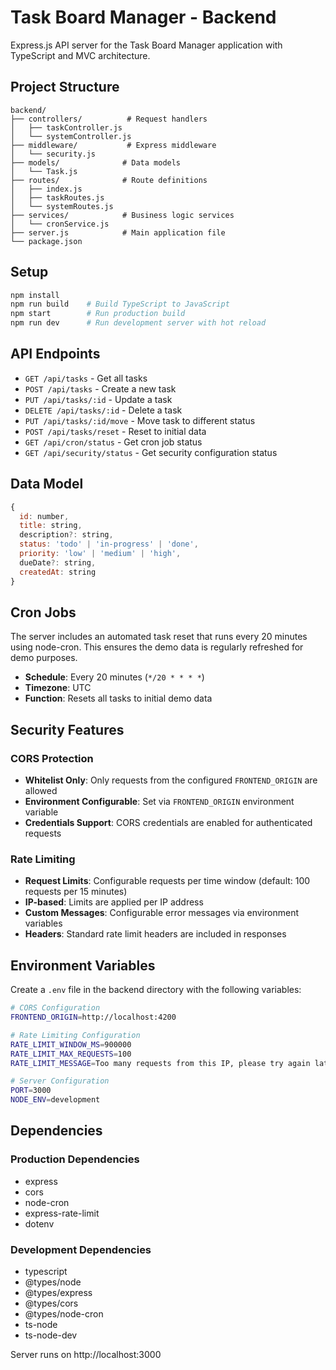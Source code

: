 # Task Board Manager - Backend

Express.js API server for the Task Board Manager application with TypeScript and MVC architecture.

## Project Structure

```
backend/
├── controllers/          # Request handlers
│   ├── taskController.js
│   └── systemController.js
├── middleware/           # Express middleware
│   └── security.js
├── models/              # Data models
│   └── Task.js
├── routes/              # Route definitions
│   ├── index.js
│   ├── taskRoutes.js
│   └── systemRoutes.js
├── services/            # Business logic services
│   └── cronService.js
├── server.js            # Main application file
└── package.json
```

## Setup

```bash
npm install
npm run build    # Build TypeScript to JavaScript
npm start        # Run production build
npm run dev      # Run development server with hot reload
```

## API Endpoints

- `GET /api/tasks` - Get all tasks
- `POST /api/tasks` - Create a new task
- `PUT /api/tasks/:id` - Update a task
- `DELETE /api/tasks/:id` - Delete a task
- `PUT /api/tasks/:id/move` - Move task to different status
- `POST /api/tasks/reset` - Reset to initial data
- `GET /api/cron/status` - Get cron job status
- `GET /api/security/status` - Get security configuration status

## Data Model

```javascript
{
  id: number,
  title: string,
  description?: string,
  status: 'todo' | 'in-progress' | 'done',
  priority: 'low' | 'medium' | 'high',
  dueDate?: string,
  createdAt: string
}
```

## Cron Jobs

The server includes an automated task reset that runs every 20 minutes using node-cron. This ensures the demo data is regularly refreshed for demo purposes.

- **Schedule**: Every 20 minutes (`*/20 * * * *`)
- **Timezone**: UTC
- **Function**: Resets all tasks to initial demo data

## Security Features

### CORS Protection
- **Whitelist Only**: Only requests from the configured `FRONTEND_ORIGIN` are allowed
- **Environment Configurable**: Set via `FRONTEND_ORIGIN` environment variable
- **Credentials Support**: CORS credentials are enabled for authenticated requests

### Rate Limiting
- **Request Limits**: Configurable requests per time window (default: 100 requests per 15 minutes)
- **IP-based**: Limits are applied per IP address
- **Custom Messages**: Configurable error messages via environment variables
- **Headers**: Standard rate limit headers are included in responses

## Environment Variables

Create a `.env` file in the backend directory with the following variables:

```bash
# CORS Configuration
FRONTEND_ORIGIN=http://localhost:4200

# Rate Limiting Configuration
RATE_LIMIT_WINDOW_MS=900000
RATE_LIMIT_MAX_REQUESTS=100
RATE_LIMIT_MESSAGE=Too many requests from this IP, please try again later.

# Server Configuration
PORT=3000
NODE_ENV=development
```

## Dependencies

### Production Dependencies
- express
- cors
- node-cron
- express-rate-limit
- dotenv

### Development Dependencies
- typescript
- @types/node
- @types/express
- @types/cors
- @types/node-cron
- ts-node
- ts-node-dev

Server runs on http://localhost:3000